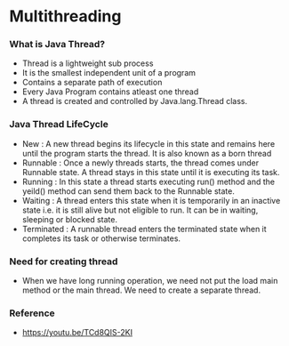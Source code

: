 # Multithreading


### What is Java Thread?
- Thread is a lightweight sub process
- It is the smallest independent unit of a program
- Contains a separate path of execution
- Every Java Program contains atleast one thread
- A thread is created and controlled by Java.lang.Thread class.

### Java Thread LifeCycle
- New : A new thread begins its lifecycle in this state and remains here until the program starts the thread. It is also known as a born thread
- Runnable : Once a newly threads starts, the thread comes under Runnable state. A thread stays in this state until it is executing its task.
- Running : In this state a thread starts executing run() method and the yeild() method can send them back to the Runnable state.
- Waiting : A thread enters this state when it is temporarily in an inactive state i.e. it is still alive but not eligible to run. It can be in waiting, sleeping or blocked state.
- Terminated : A runnable thread enters the terminated state when it completes its task or otherwise terminates.

### Need for creating thread
- When we have long running operation, we need not put the load main method or the main thread. We need to create a separate thread.


### Reference
- https://youtu.be/TCd8QIS-2KI

